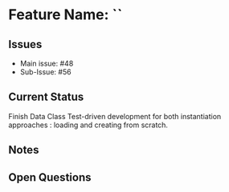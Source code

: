 # Feature Name: ``

## Issues
- Main issue: #48
- Sub-Issue:  #56

## Current Status
Finish Data Class
Test-driven development for both instantiation approaches : loading and creating from scratch.


## Notes


## Open Questions
